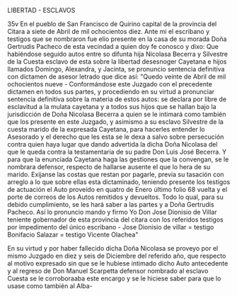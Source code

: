 LIBERTAD - ESCLAVOS

35v En el pueblo de San Francisco de Quirino capital de la provincia del Citara a siete de Abril de mil ochocientos diez. Ante mi el escribano y testigos que se nombraron fue elio presente en la casa de su morada Doña Gertrudis Pacheco de esta vecindad a quien doy fe conosco y dixo: Que habiéndose seguido autos entre so difunta hija Nicolasa Becerra y Silvestre de la Cuesta esclavo de esta sobre la libertad desesnoger Cayetana e hijos llamados Domingo, Alexandra, y Jacinta, se pronuncio sentencia definitiva con dictamen de asesor letrado que dice así: "Quedo veinte de Abril de mil ochocientos nueve - Conformándose este Juzgado con el precedente dictamen en todos sus partes, y procediendo en su virtud a pronunciar sentencia definitiva sobre la materia de estos autos: se declara por libre de esclavitud a la mulata cayetana y a todos sus hijos que se hallan bajo la jurisdicción de Doña Nicolasa Becerra a quien se le intimará como también que los presente en este Juzgado, y asimismo a su esclavo Silvestre de la cuesta marido de la expresada Cayetana, para hacerles entender lo Asesorado y el derecho que les esta se le dexa a salvo sobre persecución contra quien haya lugar que dando advertida la dicha Doña Nicolasa del que le queda contra la testamentaria de su padre Don Luis José Becerra. Y para que la enunciada Cayetana haga las gestiones que la convengan, se le nombrara defensor, respecto de hallarse ausente el que lo hera de su marido. Exijanse las costas que restan por pagarle, previa su tasación con arreglo a lo que sobre ellas esta dictaminado, teniendo presente los testigos de actuación el Auto proveído en quatro de Enero último folio 68 vuelta y el porte de correos de los Autos remitidos y devueltos. Todo lo qual, para su debido cumplimiento, se les hará saber a las partes y a Doña Gertrudis Pacheco. Así lo pronuncio mando y firmo Yo Don Jose Dionisio de Villar teniente gobernador de esta provincia del citara con los referidos testigos por impedimento del único escribano - Jose Dionisio de villar = testigo Bonifacio Salazar = testigo Vicente Olachea"

En su virtud y por haber fallecido dicha Doña Nicolasa se proveyo por el mismo Juzgado en diez y seis de Diciembre del referido año, que respecto al motivo expresado sin que se le hubiese intimado dicho Auto antecedente y al regreso de Don Manuel Scarpetta defensor nombrado al esclavo Cuesta se le corroboraaba este encargo y se le hiciese saber para que lo usase como también al Alba-